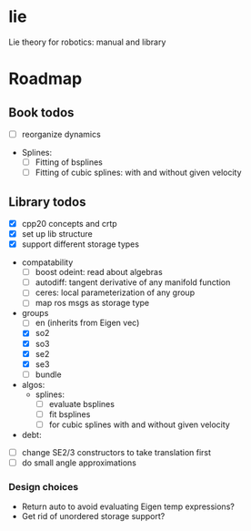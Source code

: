 # lie

Lie theory for robotics: manual and library

# Roadmap

## Book todos

- [ ] reorganize dynamics
- Splines:
  - [ ] Fitting of bsplines
  - [ ] Fitting of cubic splines: with and without given velocity

## Library todos

- [x] cpp20 concepts and crtp
- [x] set up lib structure
- [x] support different storage types
- compatability
  - [ ] boost odeint: read about algebras
  - [ ] autodiff: tangent derivative of any manifold function
  - [ ] ceres: local parameterization of any group
  - [ ] map ros msgs as storage type
- groups
  - [ ] en (inherits from Eigen vec)
  - [x] so2
  - [x] so3
  - [x] se2
  - [x] se3
  - [ ] bundle
- algos:
  - splines:
    - [ ] evaluate bsplines
    - [ ] fit bsplines
    - [ ] for cubic splines with and without given velocity
- debt:
 - [ ] change SE2/3 constructors to take translation first
 - [ ] do small angle approximations

### Design choices

 - Return auto to avoid evaluating Eigen temp expressions?
 - Get rid of unordered storage support?
